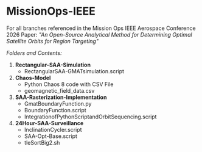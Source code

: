 # MissionOps-IEEE
For all branches referenced in the Mission Ops IEEE Aerospace Conference 2026 Paper: 
_"An Open-Source Analytical Method for Determining Optimal Satellite Orbits for Region Targeting"_

_Folders and Contents:_
1. **Rectangular-SAA-Simulation**
    - RectangularSAA-GMATsimulation.script
2. **Chaos-Model**
    - Python Chaos 8 code with CSV File
    - geomagnetic_field_data.csv
3. **SAA-Rasterization-Implementation**
    - GmatBoundaryFunction.py
    - BoundaryFunction.script
    - IntegrationofPythonScriptandOrbitSequencing.script
4. **24Hour-SAA-Surveillance**
    - InclinationCycler.script
    - SAA-Opt-Base.script
    - tleSortBig2.sh
